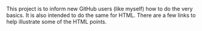 This project is to inform new GitHub users (like myself) how to do the very basics. It is also intended to do the same for HTML. There are a few links to help illustrate some of the HTML points.
